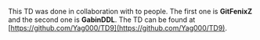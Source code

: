 This TD was done in collaboration with to people. The first one is **GitFenixZ** and the second one is **GabinDDL**. The TD can be found at [https://github.com/Yag000/TD9](https://github.com/Yag000/TD9).
